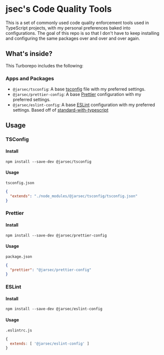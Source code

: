 # jsec's Code Quality Tools

This is a set of commonly used code quality enforcement tools used in TypeScript projects, with my personal preferences baked into configurations. The goal of this repo is so that I don't have to keep installing and configuring the same packages over and over and over again.

## What's inside?

This Turborepo includes the following:

### Apps and Packages

- `@jarsec/tsconfig`: A base [tsconfig](https://www.typescriptlang.org/tsconfig) file with my preferred settings.
- `@jarsec/prettier-config`: A base [Prettier](https://prettier.io/) configuration with my preferred settings.
- `@jarsec/eslint-config`: A base [ESLint](https://eslint.org/) configuration with my preferred settings. Based off of [standard-with-typescript](https://github.com/standard/eslint-config-standard-with-typescript)

## Usage

### TSConfig 

#### Install
```
npm install --save-dev @jarsec/tsconfig
```
#### Usage
`tsconfig.json`
```json
{
  "extends": "./node_modules/@jarsec/tsconfig/tsconfig.json"
}
```

### Prettier

#### Install
```
npm install --save-dev @jarsec/prettier-config
```
#### Usage
`package.json`
```json
{
  "prettier": "@jarsec/prettier-config"
}
```

### ESLint

#### Install
```
npm install --save-dev @jarsec/eslint-config
```
#### Usage
`.eslintrc.js`
```js
{
  extends: [ '@jarsec/eslint-config' ]
}
```
